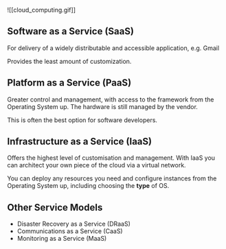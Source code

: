 ![[cloud_computing.gif]]

## Software as a Service (SaaS)
For delivery of a widely distributable and accessible application, e.g. Gmail

Provides the least amount of customization.

## Platform as a Service (PaaS)
Greater control and management, with access to the framework from the Operating System up. The hardware is still managed by the vendor.

This is often the best option for software developers.

## Infrastructure as a Service (IaaS)
Offers the highest level of customisation and management. With IaaS you can architect your own piece of the cloud via a virtual network.

You can deploy any resources you need and configure instances from the Operating System up, including choosing the **type** of OS.

## Other Service Models

- Disaster Recovery as a Service (DRaaS)
- Communications as a Service (CaaS)
- Monitoring as a Service (MaaS)